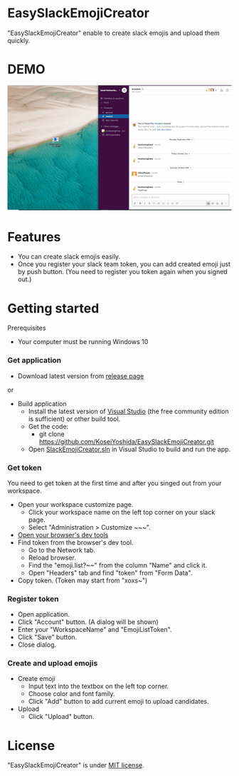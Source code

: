 # EasySlackEmojiCreator

"EasySlackEmojiCreator" enable to create slack emojis and upload them quickly.



# DEMO

![demo](https://github.com/KoseiYoshida/EasySlackEmojiCreator/blob/master/README_resources/demo.gif)



# Features

* You can create slack emojis easily.
* Once you register your slack team token, you can add created emoji just by push button. (You need to register you token again when you signed out.)



# Getting started

Prerequisites

* Your computer must be running Windows 10

### Get application  

* Download latest version from [release page](https://github.com/KoseiYoshida/EasySlackEmojiCreator/releases)  

or

* Build application
  * Install the latest version of [Visual Studio](https://developer.microsoft.com/en-us/windows/downloads) (the free community edition is sufficient) or other build tool.
  * Get the code:
    * git clone https://github.com/KoseiYoshida/EasySlackEmojiCreator.git
  * Open [SlackEmojiCreator.sln](https://github.com/KoseiYoshida/EasySlackEmojiCreator/blob/master/SlackEmojiCreator.sln) in Visual Studio to build and run the app.

### Get token  

You need to get token at the first time and after you singed out from your workspace.

* Open your workspace customize page.
  * Click your workspace name on the left top corner on your slack page.
  * Select "Administration > Customize ~~~".
* [Open your browser's dev tools](http://webmasters.stackexchange.com/a/77337)
* Find token from the browser's dev tool.
  * Go to the Network tab.
  * Reload browser.
  * Find the "emoji.list?~~" from the column "Name" and click it.
  * Open "Headers" tab and find "token" from "Form Data".
* Copy token. (Token may start from "xoxs~")

### Register token  

* Open application.
* Click "Account" button. (A dialog will be shown)
* Enter your "WorkspaceName" and "EmojiListToken".
* Click "Save" button.
* Close dialog.

### Create and upload emojis  

* Create emoji
  * Input text into the textbox on the left top corner.
  * Choose color and font family.
  * Click "Add" button to add current emoji to upload candidates.
* Upload
  * Click "Upload" button.



# License
"EasySlackEmojiCreator" is under [MIT license](https://en.wikipedia.org/wiki/MIT_License).
